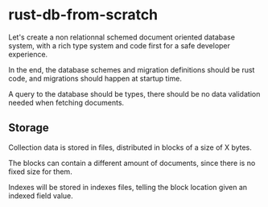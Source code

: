 # rust-db-from-scratch
Let's create a non relationnal schemed document oriented database system, with a rich type system and code first for a safe developer experience.

In the end, the database schemes and migration definitions should be rust code, and migrations should happen at startup time.

A query to the database should be types, there should be no data validation needed when fetching documents.

## Storage

Collection data is stored in files, distributed in blocks of a size of X bytes.

The blocks can contain a different amount of documents, since there is no fixed size for them.

Indexes will be stored in indexes files, telling the block location given an indexed field value.
